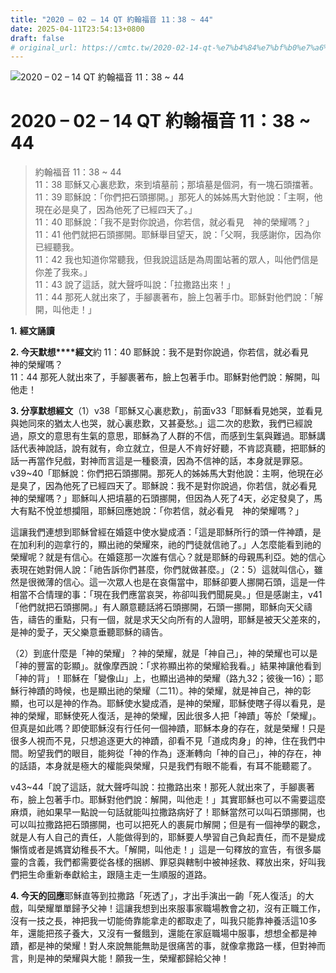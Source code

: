 ```yaml
---
title: "2020 – 02 – 14 QT 約翰福音 11：38 ~ 44"
date: 2025-04-11T23:54:13+0800
draft: false
# original_url: https://cmtc.tw/2020-02-14-qt-%e7%b4%84%e7%bf%b0%e7%a6%8f%e9%9f%b3-11%ef%bc%9a38-44
---
```


![2020 – 02 – 14 QT 約翰福音 11：38 ~ 44](/images/qt.jpg   "2020 – 02 – 14 QT 約翰福音 11：38 ~ 44")

# 2020 – 02 – 14 QT 約翰福音 11：38 ~ 44

> 約翰福音 11：38 ~ 44  
> 11：38 耶穌又心裏悲歎，來到墳墓前；那墳墓是個洞，有一塊石頭擋著。  
> 11：39 耶穌說：「你們把石頭挪開。」那死人的姊姊馬大對他說：「主啊，他現在必是臭了，因為他死了已經四天了。」  
> 11：40 耶穌說：「我不是對你說過，你若信，就必看見　神的榮耀嗎？」  
> 11：41 他們就把石頭挪開。耶穌舉目望天，說：「父啊，我感謝你，因為你已經聽我。  
> 11：42 我也知道你常聽我，但我說這話是為周圍站著的眾人，叫他們信是你差了我來。」  
> 11：43 說了這話，就大聲呼叫說：「拉撒路出來！」  
> 11：44 那死人就出來了，手腳裹著布，臉上包著手巾。耶穌對他們說：「解開，叫他走！」

**1.** **經文誦讀**

**2. 今天默想****經文**約 11：40 耶穌說：我不是對你說過，你若信，就必看見　神的榮耀嗎？  
11：44 那死人就出來了，手腳裹著布，臉上包著手巾。耶穌對他們說：解開，叫他走！

**3. 分享默想經文**（1）v38「耶穌又心裏悲歎」，前面v33「耶穌看見她哭，並看見與她同來的猶太人也哭，就心裏悲歎，又甚憂愁。」這二次的悲歎，我們已經說過，原文的意思有生氣的意思，耶穌為了人群的不信，而感到生氣與難過。耶穌講話代表神說話，說有就有，命立就立，但是人不肯好好聽，不肯認真聽，把耶穌的話一再當作兒戲，對神而言這是一種褻瀆，因為不信神的話，本身就是罪惡。v39\~40「耶穌說：你們把石頭挪開。那死人的姊姊馬大對他說：主啊，他現在必是臭了，因為他死了已經四天了。耶穌說：我不是對你說過，你若信，就必看見　神的榮耀嗎？」耶穌叫人把墳墓的石頭挪開，但因為人死了4天，必定發臭了，馬大有點不悅並想攔阻，耶穌回應她說：「你若信，就必看見　神的榮耀嗎？」

這讓我們連想到耶穌曾經在婚筵中使水變成酒：「這是耶穌所行的頭一件神蹟，是在加利利的迦拿行的，顯出祂的榮耀來，祂的門徒就信祂了。」人怎麼能看到祂的榮耀呢？就是有信心。在婚筵那一次誰有信心？就是耶穌的母親馬利亞。她的信心表現在她對佣人說：「祂告訴你們甚麼，你們就做甚麼。」（2：5）這就叫信心，雖然是很微薄的信心。這一次眾人也是在哀傷當中，耶穌卻要人挪開石頭，這是一件相當不合情理的事：「現在我們應當哀哭，祢卻叫我們聞屍臭。」但是感謝主，v41「他們就把石頭挪開。」有人願意聽話將石頭挪開，石頭一挪開，耶穌向天父禱告，禱告的重點，只有一個，就是求天父向所有的人證明，耶穌是被天父差來的，是神的愛子，天父樂意垂聽耶穌的禱告。

（2）到底什麼是「神的榮耀」？神的榮耀，就是「神自己」，神的榮耀也可以是「神的豐富的彰顯」。就像摩西說：「求祢顯出祢的榮耀給我看。」結果神讓他看到「神的背」！耶穌在「變像山」上，也顯出過神的榮耀（路九32；彼後一16）；耶穌行神蹟的時候，也是顯出祂的榮耀（二11）。神的榮耀，就是神自己，神的彰顯，也可以是神的作為。耶穌使水變成酒，是神的榮耀，耶穌使瞎子得以看見，是神的榮耀，耶穌使死人復活，是神的榮耀，因此很多人把「神蹟」等於「榮耀」。但真是如此嗎？即使耶穌沒有行任何一個神蹟，耶穌本身的存在，就是榮耀！只是很多人視而不見，只想追逐更大的神蹟，卻看不見「道成肉身」的神，住在我們中間。盼望我們的眼目，能夠從「神的作為」逐漸轉向「神的自己」，神的存在，神的話語，本身就是極大的權能與榮耀，只是我們有眼不能看，有耳不能聽罷了。

v43\~44「說了這話，就大聲呼叫說：拉撒路出來！那死人就出來了，手腳裹著布，臉上包著手巾。耶穌對他們說：解開，叫他走！」其實耶穌也可以不需要這麼麻煩，祂如果早一點說一句話就能叫拉撒路病好了！耶穌當然可以叫石頭挪開，也可以叫拉撒路把石頭挪開，也可以把死人的裹屍巾解開；但是有一個神學的觀念，就是人有人自己的責任，人能做得到的，耶穌要人學習自己負起責任，而不是變成懶惰或者是媽寶幼稚長不大。「解開，叫他走！」這是一句釋放的宣告，有很多屬靈的含義，我們都需要從各樣的捆綁、罪惡與轄制中被神拯救、釋放出來，好叫我們把生命重新奉獻給主，跟隨主走一生順服的道路。

**4. 今天的回應**耶穌直等到拉撒路「死透了」，才出手演出一齣「死人復活」的大戲，叫榮耀單單歸予父神！這讓我想到出來服事家職場教會之初，沒有正職工作，沒有一技之長，神把我一切能倚靠能拿走的都取走了，叫我只能靠神養活這10多年，還能把孩子養大，又沒有一餐餓到，還能在家庭職場中服事，想想全都是神蹟，都是神的榮耀！對人來說無能無助是很痛苦的事，就像拿撒路一樣，但對神而言，則是神的榮耀與大能！願我一生，榮耀都歸給父神！